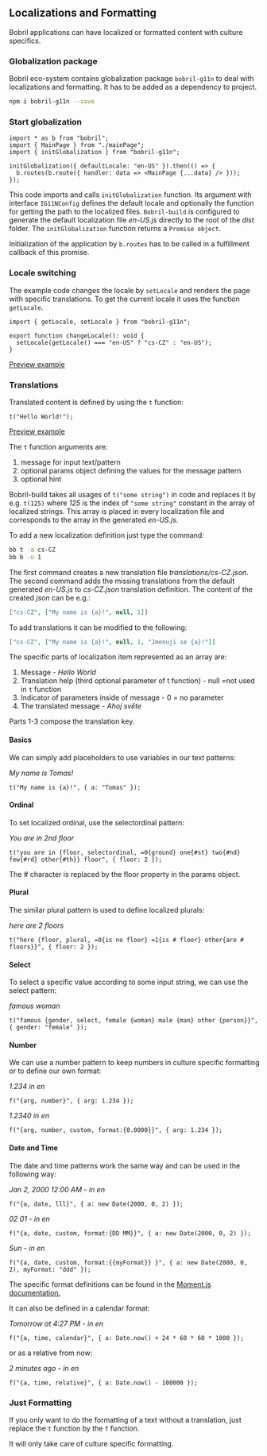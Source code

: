 ## Localizations and Formatting

Bobril applications can have localized or formatted content with culture specifics. 

### Globalization package 

Bobril eco-system contains globalization package `bobril-g11n` to deal with localizations and formatting. It has to be added as a dependency to project.

```bash
npm i bobril-g11n --save
```

### Start globalization

<!-- # from-file: ../../examples/translations/index.tsx -->

```tsx
import * as b from "bobril";
import { MainPage } from "./mainPage";
import { initGlobalization } from "bobril-g11n";

initGlobalization({ defaultLocale: "en-US" }).then(() => {
  b.routes(b.route({ handler: data => <MainPage {...data} /> }));
});

```

This code imports and calls `initGlobalization` function. Its argument with interface `IG11NConfig` defines the default locale and optionally the function for getting the path to the localized files. `Bobril-build` is configured to generate the default localization file _en-US.js_ directly to the root of the _dist_ folder. The `initGlobalization` function returns a  `Promise object`. 

Initialization of the application by `b.routes` has to be called in a fulfillment callback of this promise.

### Locale switching

The example code changes the locale by `setLocale` and renders the page with specific translations. To get the current locale it uses the function `getLocale`.

<!-- # from-file: ../../examples/translations/change.tsx -->

```tsx
import { getLocale, setLocale } from "bobril-g11n";

export function changeLocale(): void {
  setLocale(getLocale() === "en-US" ? "cs-CZ" : "en-US");
}

```
[Preview example](../../examples/translations/dist/index.html)

### Translations

Translated content is defined by using the `t` function:

<!-- # from-file: ../../examples/translations/mainPage.tsx line:191 col:10 -->

```tsx
t("Hello World!");
```
[Preview example](../../examples/translations/dist/index.html)

The `t` function arguments are:

1. message for input text/pattern
2. optional params object defining the values for the message pattern
3. optional hint

Bobril-build takes all usages of `t("some string")` in code and replaces it by e.g. `t(125)` where _125_ is the index of `"some string"` constant in the array of localized strings. This array is placed in every localization file and corresponds to the array in the generated *en-US.js.*

To add a new localization definition just type the command:

```bash
bb t -a cs-CZ
bb b -u 1
```

The first command creates a new translation file _translations/cs-CZ.json_. The second command adds the missing translations from the default generated _en-US.js_ to _cs-CZ.json_ translation definition. The content of the created _json_ can be e.g.:

```json
["cs-CZ", ["My name is {a}!", null, 1]]
```

To add translations it can be modified to the following:

```json
["cs-CZ", ["My name is {a}!", null, 1, "Jmenuji se {a}!"]]
```

The specific parts of localization item represented as an array are:

1. Message - *Hello World*
2. Translation help (third optional parameter of t function) - null =not used in `t` function
3. Indicator of parameters inside of message - 0 = no parameter
4. The translated message - *Ahoj světe*

Parts 1-3 compose the translation key.

#### Basics

We can simply add placeholders to use variables in our text patterns:

*My name is Tomas!*
<!-- # from-file: ../../examples/translations/mainPage.tsx line:187 col:10 -->

```tsx
t("My name is {a}!", { a: "Tomas" });
```


#### Ordinal

To set localized ordinal, use the selectordinal pattern:

*You are in 2nd floor*
<!-- # from-file: ../../examples/translations/mainPage.tsx line:175 col:10 -->

```tsx
t("you are in {floor, selectordinal, =0{ground} one{#st} two{#nd} few{#rd} other{#th}} floor", { floor: 2 });
```

The # character is replaced by the floor property in the params object.

#### Plural

The similar plural pattern is used to define localized plurals:

*here are 2 floors*
<!-- # from-file: ../../examples/translations/mainPage.tsx line:155 col:10 -->

```tsx
t("here {floor, plural, =0{is no floor} =1{is # floor} other{are # floors}}", { floor: 2 });
```

#### Select

To select a specific value according to some input string, we can use the select pattern:

*famous woman*
<!-- # from-file: ../../examples/translations/mainPage.tsx line:151 col:10 -->

```tsx
t("famous {gender, select, female {woman} male {man} other {person}}", { gender: "female" });
```

#### Number

We can use a number pattern to keep numbers in culture specific formatting or to define our own format:

*1.234 in en*
<!-- # from-file: ../../examples/translations/mainPage.tsx line:139 col:10 -->

```tsx
f("{arg, number}", { arg: 1.234 });
```

*1.2340 in en*
<!-- # from-file: ../../examples/translations/mainPage.tsx line:119 col:10 -->

```tsx
f("{arg, number, custom, format:{0.0000}}", { arg: 1.234 });
```

#### Date and Time

The date and time patterns work the same way and can be used in the following way:

*Jan 2, 2000 12:00 AM - in en*
<!-- # from-file: ../../examples/translations/mainPage.tsx line:103 col:10 -->

```tsx
f("{a, date, lll}", { a: new Date(2000, 0, 2) });
```

*02 01 - in en*
<!-- # from-file: ../../examples/translations/mainPage.tsx line:95 col:10 -->

```tsx
f("{a, date, custom, format:{DD MM}}", { a: new Date(2000, 0, 2) });
```

*Sun - in en*
<!-- # from-file: ../../examples/translations/mainPage.tsx line:91 col:10 -->

```tsx
f("{a, date, custom, format:{{myFormat}} }", { a: new Date(2000, 0, 2), myFormat: "ddd" });
```


The specific format definitions can be found in the [Moment.js documentation.](http://momentjs.com/docs/#/displaying/format/)

It can also be defined in a calendar format:

*Tomorrow at 4:27 PM - in en*
<!-- # from-file: ../../examples/translations/mainPage.tsx line:87 col:10 -->

```tsx
f("{a, time, calendar}", { a: Date.now() + 24 * 60 * 60 * 1000 });
```

or as a relative from now:

*2 minutes ago - in en*
<!-- # from-file: ../../examples/translations/mainPage.tsx line:71 col:10 -->

```tsx
f("{a, time, relative}", { a: Date.now() - 100000 });
```

### Just Formatting

If you only want to do the formatting of a text without a translation, just replace the `t` function by the `f` function.

It will only take care of culture specific formatting.